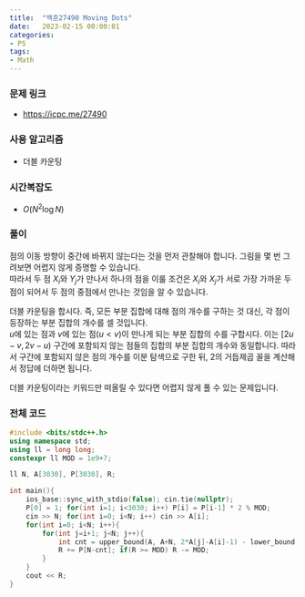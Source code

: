 ```yaml
---
title:  "백준27490 Moving Dots"
date:   2023-02-15 00:00:01
categories:
- PS
tags:
- Math
---
```


### 문제 링크
* https://icpc.me/27490

### 사용 알고리즘
* 더블 카운팅

### 시간복잡도
* $O(N^2 \log N)$

### 풀이
점의 이동 방향이 중간에 바뀌지 않는다는 것을 먼저 관찰해야 합니다. 그림을 몇 번 그려보면 어렵지 않게 증명할 수 있습니다.<br>
따라서 두 점 $X_i$와 $Y_j$가 만나서 하나의 점을 이룰 조건은 $X_i$와 $X_j$가 서로 가장 가까운 두 점이 되어서 두 점의 중점에서 만나는 것임을 알 수 있습니다.

더블 카운팅을 합시다. 즉, 모든 부분 집합에 대해 점의 개수를 구하는 것 대신, 각 점이 등장하는 부분 집합의 개수를 셀 것입니다.<br>
$u$에 있는 점과 $v$에 있는 점($u < v$)이 만나게 되는 부분 집합의 수를 구합시다. 이는 $[2u-v, 2v-u)$ 구간에 포함되지 않는 점들의 집합의 부분 집합의 개수와 동일합니다. 따라서 구간에 포함되지 않은 점의 개수를 이분 탐색으로 구한 뒤, 2의 거듭제곱 꼴을 계산해서 정답에 더하면 됩니다.

더블 카운팅이라는 키워드만 떠올릴 수 있다면 어렵지 않게 풀 수 있는 문제입니다.

### 전체 코드
```cpp
#include <bits/stdc++.h>
using namespace std;
using ll = long long;
constexpr ll MOD = 1e9+7;

ll N, A[3030], P[3030], R;

int main(){
    ios_base::sync_with_stdio(false); cin.tie(nullptr);
    P[0] = 1; for(int i=1; i<3030; i++) P[i] = P[i-1] * 2 % MOD;
    cin >> N; for(int i=0; i<N; i++) cin >> A[i];
    for(int i=0; i<N; i++){
        for(int j=i+1; j<N; j++){
            int cnt = upper_bound(A, A+N, 2*A[j]-A[i]-1) - lower_bound(A, A+N, 2*A[i]-A[j]);
            R += P[N-cnt]; if(R >= MOD) R -= MOD;
        }
    }
    cout << R;
}
```
